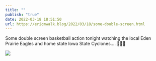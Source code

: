 ```yaml
---
title: ""
publish: "true"
date: 2022-03-18 18:51:50
url: https://ericmwalk.blog/2022/03/18/some-double-screen.html
---
```


Some double screen basketball action tonight watching the local Eden Prairie Eagles and home state Iowa State Cyclones…. 🏀⛹️‍♂️


![](https://ericmwalk.blog/uploads/2022/51aa4b0cba.jpg)